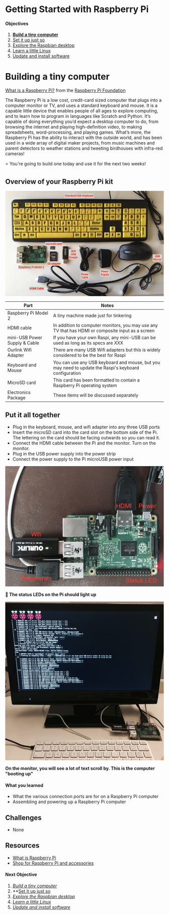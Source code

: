 Getting Started with Raspberry Pi
=================================

#### Objectives
1. **[Build a tiny computer](01-build.md)**
2. [Set it up just so](02-configuring.md)
3. [Explore the Raspbian desktop](03-raspbian-desktop.md)
4. [Learn a little Linux](04-linux-101.md)
5. [Update and install software](05-apt-get.md)

# Building a tiny computer

[What is a Raspberry Pi?](https://vimeo.com/90103691) from the [Raspberry Pi Foundation](https://vimeo.com/raspberrypi)

The Raspberry Pi is a low cost, credit-card sized computer that plugs into a computer monitor or TV, and uses a standard keyboard and mouse. It is a capable little device that enables people of all ages to explore computing, and to learn how to program in languages like Scratch and Python. It’s capable of doing everything you’d expect a desktop computer to do, from browsing the internet and playing high-definition video, to making spreadsheets, word-processing, and playing games. What’s more, the Raspberry Pi  has the ability to interact with the outside world, and has been  used in a wide array of digital maker projects, from music machines and parent detectors to weather stations and tweeting birdhouses with infra-red cameras!

:star: You're going to build one today and use it for the next two weeks!

## Overview of your Raspberry Pi kit

![Photograph of the kit issued to each student](images/kit-annotated.jpg)

| Part | Notes |
|------|-------|
| Raspberry Pi Model 2 | A tiny machine made just for tinkering |
| HDMI cable | In addition to computer monitors, you may use any TV that has HDMI or composite input as a screen |
| mini-USB Power Supply & Cable | If you have your own Raspi, any mini-USB can be used as long as its specs are XXX |
| Ourlink Wifi Adapter | There are many USB Wifi adapters but this is widely considered to be the best for Raspi |
| Keyboard and Mouse | You can use any USB keyboard and mouse, but you may need to update the Raspi's keyboard configuration |
| MicroSD card | This card has been formatted to contain a Raspberry Pi operating system |
| Electronics Package | These items will be discussed separately |

## Put it all together

* Plug in the keyboard, mouse, and wifi adapter into any three USB ports
* Insert the microSD card into the card slot on the bottom side of the Pi. The lettering on the card should be facing outwards so you can read it.
* Connect the HDMI cable between the Pi and the monitor. Turn on the monitor.
* Plug in the USB power supply into the power strip
* Connect the power supply to the Pi microUSB power input

![Raspberry Pi Assembled](images/connected.jpg)

**:red_circle: The status LEDs on the Pi should light up**

![Boot sequence on screen](images/boot-screen.jpg)

**On the monitor, you will see a lot of text scroll by. This is the computer "booting up"**

#### What you learned
* What the various connection ports are for on a Raspberry Pi computer
* Assembling and powering up a Raspberry Pi computer

## Challenges
* None

## Resources
* [What is Raspberry Pi](https://www.raspberrypi.org/help/what-is-a-raspberry-pi/)
* [Shop for Raspberry Pi and accessories](http://www.adafruit.com/category/105)

#### Next Objective
1. [_Build a tiny computer_](01-build.md)
2. **[Set it up just so](02-configuring.md)
3. [_Explore the Raspbian desktop_](03-raspbian-desktop.md)
4. [_Learn a little Linux_](04-linux-101.md)
5. [_Update and install software_](05-apt-get.md)
